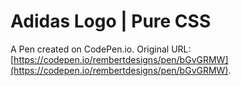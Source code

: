 # Adidas Logo | Pure CSS

A Pen created on CodePen.io. Original URL: [https://codepen.io/rembertdesigns/pen/bGvGRMW](https://codepen.io/rembertdesigns/pen/bGvGRMW).


